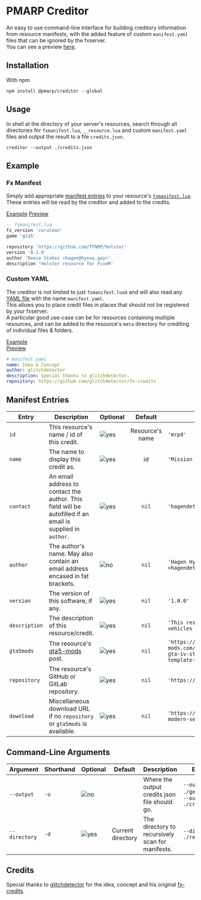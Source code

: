 # PMARP Creditor

An easy to use command-line interface for building creditory information from resource manifests, with the added feature of custom `manifest.yaml` files that can be ignored by the fxserver.  
You can see a preview [here](https://tfnrp.github.io/creditor/html/index.html).

## Installation

With npm

```sh-session
npm install @pmarp/creditor --global
```

## Usage

In shell at the directory of your server's resources, search through all directories for `fxmanifest.lua`, `__resource.lua` and custom `manifest.yaml` files and output the result to a file `credits.json`.

```sh-session
creditor --output ./credits.json
```

## Example

### Fx Manifest

Simply add appropriate [manifest entries](#manifest-entries) to your resource's [`fxmanifest.lua`](https://docs.fivem.net/docs/scripting-reference/resource-manifest/resource-manifest).  
These entries will be read by the creditor and added to the credits.

[Example](https://github.com/TFNRP/creditor/blob/main/test/fxmanifest.lua)
[Preview](https://tfnrp.github.io/creditor/html/index.html#test)
```lua
-- fxmanifest.lua
fx_version 'cerulean'
game 'gta5'

repository 'https://github.com/TFNRP/holster'
version '0.1.0'
author 'Reece Stokes <hagen@hyena.gay>'
description 'Holster resource for FiveM'
```

### Custom YAML

The creditor is not limited to just `fxmanifest.lua`s and will also read any [YAML file](https://yaml.org) with the name `manifest.yaml`.  
This allows you to place credit files in places that should not be registered by your fxserver.  
A particular good use-case can be for resources containing multiple resources, and can be added to the resource's `meta` directory for crediting of individual files & folders.

[Example](https://github.com/TFNRP/creditor/blob/main/test/manifest.yaml)  
[Preview](https://tfnrp.github.io/creditor/html/index.html#Idea%20&%20Concept)
```yaml
# manifest.yaml
name: Idea & Concept
author: glitchdetector
description: Special thanks to glitchdetector.
repository: https://github.com/glitchdetector/fx-credits
```

## Manifest Entries

[200]: https://img.icons8.com/color/24/000000/checked-2--v1.png "Yes"
[400]: https://img.icons8.com/color/24/000000/close-window.png "No"

Entry | Description | Optional | Default | Example
-- | -- | -- | :--: | --
`id`          | This resource's name / id of this credit.                                                                  | ![yes][200] | Resource's name | `'mrpd'`
`name`        | The name to display this credit as.                                                                        | ![yes][200] | id              | `'Mission Row PD'`
`contact`     | An email address to contact the author. This field will be autofilled if an email is supplied in `author`. | ![yes][200] | `nil`           | `'hagendetector@gmail.com'`
`author`      | The author's name. May also contain an email address encased in fat brackets.                              | ![no][400]  | `nil`           | `'Hagen Hyena <hagendetector@gmail.com>'`
`version`     | The version of this software, if any.                                                                      | ![yes][200] | `nil`           | `'1.0.0'`
`description` | The description of this resource/credit.                                                                   | ![yes][200] | `nil`           | `'This resource populates dynamic vehicles in ped traffic.'`
`gta5mods`    | The resource's [gta5-mods](https://gta5-mods.com) post.                                                    | ![yes][200] | `nil`           | `'https://www.gta5-mods.com/vehicles/brute-mr-tasty-gta-iv-style-add-on-liveries-template-sound-custom-shards'`
`repository`  | The resource's GitHub or GitLab repository.                                                                | ![yes][200] | `nil`           | `'https://github.com/TFNRP/axonbody3'`
`download`    | Miscellaneous download URL if no `repository` or `gta5mods` is available.                                  | ![yes][200] | `nil`           | `'https://forum.cfx.re/t/release-modern-seatbelt/4779995'`

## Command-Line Arguments

Argument | Shorthand | Optional | Default | Description | Example
-- | -- | -- | -- | -- | --
`--output` | `-o` | ![no][400] | | Where the output credits json file should go. | `--output ./generated` or `--output ./credits.json`
`--directory` | `-d` | ![yes][200] | Current directory | The directory to recursively scan for manifests. | `--directory ./resources`

## Credits

Special thanks to [glitchdetector](https://github.com/glitchdetector) for the idea, concept and his original [fx-credits](https://github.com/glitchdetector/fx-credits).

